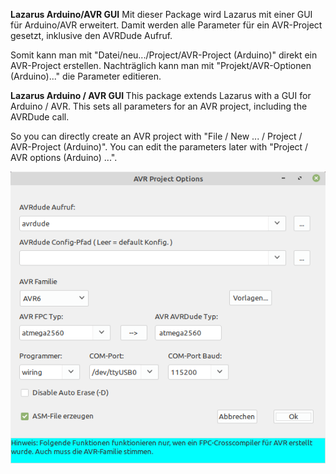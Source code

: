 
<b>Lazarus Arduino/AVR GUI</b>
Mit dieser Package wird Lazarus mit einer GUI für Arduino/AVR erweitert.
Damit werden alle Parameter für ein AVR-Project gesetzt, inklusive den AVRDude Aufruf.

Somit kann man mit "Datei/neu.../Project/AVR-Project (Arduino)" direkt ein AVR-Project erstellen.
Nachträglich kann man mit "Projekt/AVR-Optionen (Arduino)..." die Parameter editieren.


<b> Lazarus Arduino / AVR GUI </b>
This package extends Lazarus with a GUI for Arduino / AVR.
This sets all parameters for an AVR project, including the AVRDude call.

So you can directly create an AVR project with "File / New ... / Project / AVR-Project (Arduino)".
You can edit the parameters later with "Project / AVR options (Arduino) ...".

<img src="avr_package.png">


